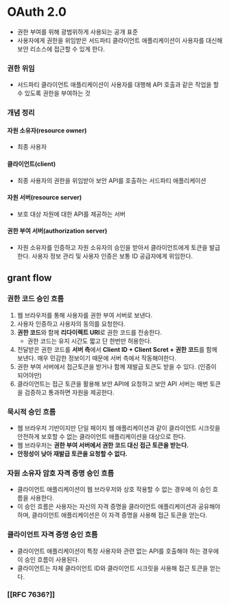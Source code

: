 # OAuth 2.0
- 권한 부여를 위해 광범위하게 사용되는 공개 표준
- 사용자에게 권한을 위임받은 서드파티 클라이언트 애플리케이션이 사용자를 대신해 보안 리소스에 접근할 수 있게 한다.
### 권한 위임
- 서드파티 클라이언트 애플리케이션이 사용자를 대행해 API 호출과 같은 작업을 할 수 있도록 권한을 부여하는 것
### 개념 정리
#### 자원 소유자(resource owner)
- 최종 사용자
#### 클라이언트(client)
- 최종 사용자의 권한을 위임받아 보안 API를 호출하는 서드파티 애플리케이션
#### 자원 서버(resource server)
- 보호 대상 자원에 대한 API를 제공하는 서버
#### 권한 부여 서버(authorization server)
- 자원 소유자를 인증하고 자원 소유자의 승인을 받아서 클라이언트에게 토큰을 발급한다. 사용자 정보 관리 및 사용자 인증은 보통 ID 공급자에게 위임한다.
## grant flow
### 권한 코드 승인 흐름
1. 웹 브라우저를 통해 사용자를 권한 부여 서버로 보낸다.
2. 사용자 인증하고 사용자의 동의를 요청한다.
3. **권한 코드**와 함께 **리다이렉트 URI**로 권한 코드를 전송한다.
	- 권한 코드는 유지 시간도 짧고 단 한번만 허용한다.
4. 전달받은 권한 코드를 **서버 측**에서 **Client ID + Client Scret + 권한 코드**를 함께 보낸다. 매우 민감한 정보이기 때문에 서버 측에서 작동해야한다.
5. 권한 부여 서버에서 접근토큰을 받거나 함께 재발급 토큰도 받을 수 있다. (인증이 되어야만)
6. 클라이언트는 접근 토큰을 활용해 보안 API에 요청하고 보안 API 서버는 매번 토큰을 검증하고 통과하면 자원을 제공한다.
### 묵시적 승인 흐름
- 웹 브라우저 기반이지만 단일 페이지 웹 애플리케이션과 같이 클라이언트 시크릿을 안전하게 보호할 수 없는 클라이언트 애플리케이션을 대상으로 한다.
- 웹 브라우저는 **권한 부여 서버에서 권한 코드 대신 접근 토큰을 받는다.**
- **안정성이 낮아 재발급 토큰을 요청할 수 없다.** 
### 자원 소유자 암호 자격 증명 승인 흐름
- 클라이언트 애플리케이션이 웹 브라우저와 상호 작용할 수 없는 경우에 이 승인 흐름을 사용한다.
- 이 승인 흐름은 사용자는 자신의 자격 증명을 클라이언트 애플리케이션과 공유해야 하며, 클라이언트 애플리케이션은 이 자격 증명을 사용해 접근 토큰을 얻는다.
### 클라이언트 자격 증명 승인 흐름
- 클라이언트 애플리케이션이 특정 사용자와 관련 없는 API를 호출해야 하는 경우에 이 승인 흐름이 사용된다.
- 클라이언트는 자체 클라이언트 ID와 클라이언트 시크릿을 사용해 접근 토큰을 얻는다.

### [[RFC 7636?]]